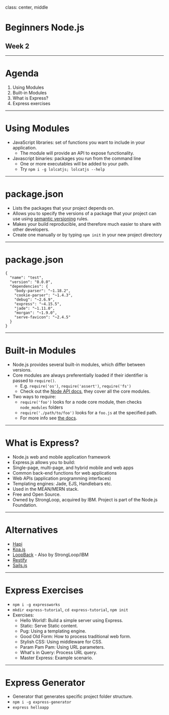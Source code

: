 class: center, middle

# Beginners Node.js
## Week 2

---

# Agenda

1. Using Modules
2. Built-in Modules
3. What is Express?
4. Express exercises

---

# Using Modules

 - JavaScript libraries: set of functions you want to include in your application.
   - The module will provide an API to expose functionality.
 - Javascript binaries: packages you run from the command line
   - One or more executables will be added to your path.
   - Try `npm i -g lolcatjs; lolcatjs --help`

---
# package.json

- Lists the packages that your project depends on.
- Allows you to specify the versions of a package that your project can use using [semantic versioning](https://semver.org/) rules.
- Makes your build reproducible, and therefore much easier to share with other developers.
- Create one manually or by typing `npm init` in your new project directory

---
# package.json

```
{
  "name": "test",
  "version": "0.0.0",
  "dependencies": {
    "body-parser": "~1.18.2",
    "cookie-parser": "~1.4.3",
    "debug": "~2.6.9",
    "express": "~4.15.5",
    "jade": "~1.11.0",
    "morgan": "~1.9.0",
    "serve-favicon": "~2.4.5"
  }
}
```
---

# Built-in Modules

 - Node.js provides several built-in modules, which differ between versions.
 - Core modules are always preferentially loaded if their identifier is passed to `require()`.
   - E.g. `require('os')`, `require('assert')`, `require('fs')`
   - Check out the [Node API docs](https://nodejs.org/docs/latest-v8.x/api/fs.html), they cover all the core modules.
 - Two ways to require:
   - `require('foo')` looks for a node core module, then checks `node_modules`
     folders
   - `require('./path/to/foo')` looks for a `foo.js` at the specified path.
   - For more info see [the docs](https://nodejs.org/api/modules.html).

---

# What is Express?

 - Node.js web and mobile application framework
 - Express.js allows you to build:
  - Single-page, multi-page, and hybrid mobile and web apps
  - Common back-end functions for web applications
  - Web APIs (application programming interfaces)
 - Templating engines: Jade, EJS, Handlebars etc.
 - Used in the MEAN/MERN stack.
 - Free and Open Source.
 - Owned by StrongLoop, acquired by IBM. Project is part of the Node.js Foundation.

---

# Alternatives

- [Hapi](https://hapijs.com/)
- [Koa.js](http://koajs.com/)
- [LoopBack](https://loopback.io/) - Also by StrongLoop/IBM
- [Restify](http://restify.com/)
- [Sails.js](https://sailsjs.com/)

---

# Express Exercises

- `npm i -g expressworks`
- `mkdir express-tutorial`, `cd express-tutorial`, `npm init`
- Exercises:
  - Hello World!: Build a simple server using Express.
  - Static: Serve Static content.
  - Pug: Using a templating engine.
  - Good Old Form: How to process traditional web form.
  - Stylish CSS: Using middleware for CSS.
  - Param Pam Pam: Using URL parameters.
  - What's in Query: Process URL query.
  -  Master Express: Example scenario.

---

# Express Generator

- Generator that generates specific project folder structure.
- `npm i -g express-generator`
- `express helloapp`
